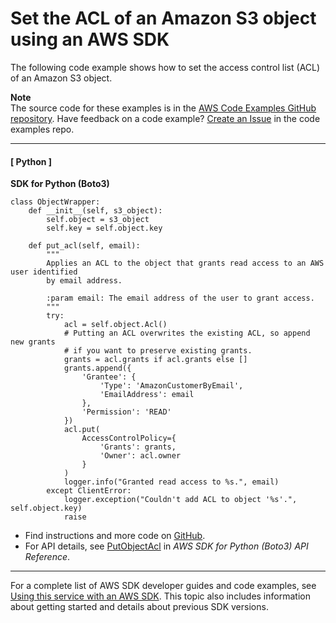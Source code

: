 # Set the ACL of an Amazon S3 object using an AWS SDK<a name="example_s3_PutObjectAcl_section"></a>

The following code example shows how to set the access control list \(ACL\) of an Amazon S3 object\.

**Note**  
The source code for these examples is in the [AWS Code Examples GitHub repository](https://github.com/awsdocs/aws-doc-sdk-examples)\. Have feedback on a code example? [Create an Issue](https://github.com/awsdocs/aws-doc-sdk-examples/issues/new/choose) in the code examples repo\. 

------
#### [ Python ]

**SDK for Python \(Boto3\)**  
  

```
class ObjectWrapper:
    def __init__(self, s3_object):
        self.object = s3_object
        self.key = self.object.key

    def put_acl(self, email):
        """
        Applies an ACL to the object that grants read access to an AWS user identified
        by email address.

        :param email: The email address of the user to grant access.
        """
        try:
            acl = self.object.Acl()
            # Putting an ACL overwrites the existing ACL, so append new grants
            # if you want to preserve existing grants.
            grants = acl.grants if acl.grants else []
            grants.append({
                'Grantee': {
                    'Type': 'AmazonCustomerByEmail',
                    'EmailAddress': email
                },
                'Permission': 'READ'
            })
            acl.put(
                AccessControlPolicy={
                    'Grants': grants,
                    'Owner': acl.owner
                }
            )
            logger.info("Granted read access to %s.", email)
        except ClientError:
            logger.exception("Couldn't add ACL to object '%s'.", self.object.key)
            raise
```
+  Find instructions and more code on [GitHub](https://github.com/awsdocs/aws-doc-sdk-examples/tree/main/python/example_code/s3/s3_basics#code-examples)\. 
+  For API details, see [PutObjectAcl](https://docs.aws.amazon.com/goto/boto3/s3-2006-03-01/PutObjectAcl) in *AWS SDK for Python \(Boto3\) API Reference*\. 

------

For a complete list of AWS SDK developer guides and code examples, see [Using this service with an AWS SDK](UsingAWSSDK.md#sdk-general-information-section)\. This topic also includes information about getting started and details about previous SDK versions\.